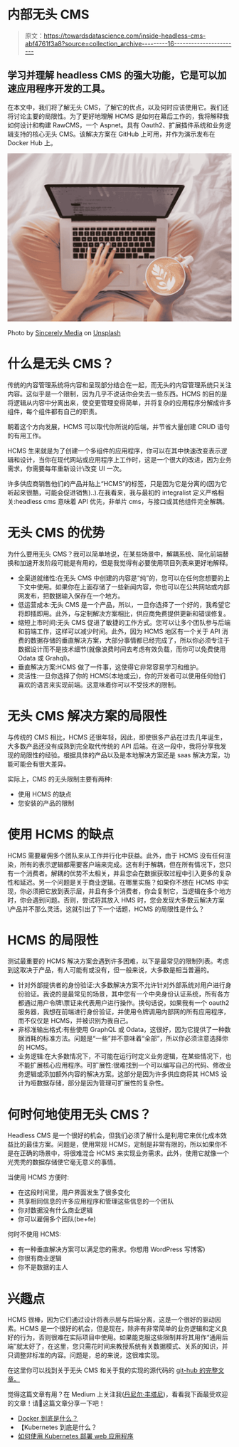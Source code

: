 # 内部无头 CMS

> 原文：<https://towardsdatascience.com/inside-headless-cms-abf4761f3a8?source=collection_archive---------16----------------------->

## 学习并理解 headless CMS 的强大功能，它是可以加速应用程序开发的工具。

在本文中，我们将了解无头 CMS，了解它的优点，以及何时应该使用它。我们还将讨论主要的局限性。为了更好地理解 HCMS 是如何在幕后工作的，我将解释我如何设计和构建 RawCMS，一个 Aspnet。具有 Oauth2、扩展插件系统和业务逻辑支持的核心无头 CMS。该解决方案在 GitHub 上可用，并作为演示发布在 Docker Hub 上。

![](img/be0cb829bd089ba0d52c1b94030aadc8.png)

Photo by [Sincerely Media](https://unsplash.com/@sincerelymedia?utm_source=medium&utm_medium=referral) on [Unsplash](https://unsplash.com?utm_source=medium&utm_medium=referral)

# 什么是无头 CMS？

传统的内容管理系统将内容和呈现部分结合在一起，而无头的内容管理系统只关注内容。这似乎是一个限制，因为几乎不说话你会失去一些东西。HCMS 的目的是将逻辑从内容中分离出来，使变更管理变得简单，并将复杂的应用程序分解成许多组件，每个组件都有自己的职责。

朝着这个方向发展，HCMS 可以取代你所说的后端，并节省大量创建 CRUD 语句的有用工作。

HCMS 生来就是为了创建一个多组件的应用程序，你可以在其中快速改变表示逻辑和设计，当你在现代网站或应用程序上工作时，这是一个很大的改进，因为业务需求，你需要每年重新设计\改变 UI 一次。

许多供应商销售他们的产品并贴上“HCMS”的标签，只是因为它是分离的(因为它听起来很酷，可能会促进销售)..).在我看来，我与最初的 integralist 定义严格相关:headless cms 意味着 API 优先，非单片 cms，与接口或其他组件完全解耦。

# 无头 CMS 的优势

为什么要用无头 CMS？我可以简单地说，在某些场景中，解耦系统、简化前端替换和加速开发阶段可能是有用的，但是我觉得有必要使用项目列表来更好地解释。

*   全渠道就绪性:在无头 CMS 中创建的内容是“纯”的，您可以在任何您想要的上下文中使用。如果你在上面存储了一些新闻内容，你也可以在公共网站或内部网发布，把数据输入保存在一个地方。
*   低运营成本:无头 CMS 是一个产品，所以，一旦你选择了一个好的，我希望它将即插即用。此外，与定制解决方案相比，供应商免费提供更新和错误修复。
*   缩短上市时间:无头 CMS 促进了敏捷的工作方式。您可以让多个团队参与后端和前端工作，这样可以减少时间。此外，因为 HCMS 地区有一个关于 API 消费的数据存储的垂直解决方案，大部分事情都已经完成了，所以你必须专注于数据设计而不是技术细节(就像浪费时间去考虑有效负载，而你可以免费使用 Odata 或 Grahql)。
*   垂直解决方案:HCMS 做了一件事，这使得它非常容易学习和维护。
*   灵活性:一旦你选择了你的 HCMS(本地或云)，你的开发者可以使用任何他们喜欢的语言来实现前端。这意味着你可以不受技术的限制。

# 无头 CMS 解决方案的局限性

与传统的 CMS 相比，HCMS 还很年轻，因此，即使很多产品在过去几年诞生，大多数产品还没有成熟到完全取代传统的 API 后端。在这一段中，我将分享我发现的局限性的经验。根据具体的产品以及是本地解决方案还是 saas 解决方案，功能可能会有很大差异。

实际上，CMS 的无头限制主要有两种:

*   使用 HCMS 的缺点
*   您安装的产品的限制

# 使用 HCMS 的缺点

HCMS 需要雇佣多个团队来从工作并行化中获益。此外，由于 HCMS 没有任何渲染，所有的表示逻辑都需要客户端来完成。这有利于解耦，但在所有情况下，您只有一个消费者。解耦的优势不太相关，并且您会在数据获取过程中引入更多的复杂性和延迟。另一个问题是关于商业逻辑。在哪里实施？如果你不想在 HCMS 中实现，你必须把它放到表示层，并且有多个消费者，你会复制它，当逻辑在多个地方时，你会遇到问题。否则，尝试将其放入 HMS 时，您会发现大多数云解决方案\产品并不那么灵活。这就引出了下一个话题，HCMS 的局限性是什么？

# HCMS 的局限性

测试最重要的 HCMS 解决方案会遇到许多困难，以下是最常见的限制列表。考虑到这取决于产品，有人可能有或没有，但一般来说，大多数是相当普遍的。

*   针对外部提供者的身份验证:大多数解决方案不允许针对外部系统对用户进行身份验证。我说的是最常见的场景，其中您有一个中央身份认证系统，所有各方都通过用户令牌\票证来代表用户进行操作。换句话说，如果我有一个 oauth2 服务器，我想在前端进行身份验证，并使用令牌调用内部网的所有应用程序，而不仅仅是 HCMS，并被识别为我自己。
*   非标准输出格式:有些使用 GraphQL 或 Odata，这很好，因为它提供了一种数据消耗的标准方法。问题是“一些”并不意味着“全部”，所以你必须注意选择你的 HCMS。
*   业务逻辑:在大多数情况下，不可能在运行时定义业务逻辑，在某些情况下，也不能扩展核心应用程序。可扩展性:很难找到一个可以编写自己的代码、修改业务逻辑或添加额外内容的解决方案。这部分是因为许多供应商将其 HCMS 设计为哑数据存储，部分是因为管理可扩展性的复杂性。

# 何时何地使用无头 CMS？

Headless CMS 是一个很好的机会，但我们必须了解什么是利用它来优化成本效益比的最佳方案。问题是，使用常规 HCMS，定制是非常有限的，所以如果你不是在正确的场景中，将很难混合 HCMS 来实现业务需求。此外，使用它就像一个光秃秃的数据存储使它毫无意义的事情。

当使用 HCMS 方便时:

*   在这段时间里，用户界面发生了很多变化
*   共享相同信息的许多应用程序和管理这些信息的一个团队
*   你对数据没有什么商业逻辑
*   你可以雇佣多个团队(be+fe)

何时不使用 HCMS:

*   有一种垂直解决方案可以满足您的需求。你想用 WordPress 写博客)
*   你很有商业逻辑
*   你不是数据的主人

# 兴趣点

HCMS 很棒，因为它们通过设计将表示层与后端分离，这是一个很好的驱动因素。HCMS 是一个很好的机会，但是现在，除非有非常简单的业务逻辑和定义良好的行为，否则很难在实际项目中使用。如果能克服这些限制并将其用作“通用后端”就太好了，在这里，您只需花时间来教授系统有关数据模式、关系的知识，并只调整非标准的内容。问题是，总的来说，这很难实现。

在这里你可以找到关于无头 CMS 和关于我的实现的源代码的 [git-hub 的完整文章。](https://github.com/arduosoft/RawCMS)

觉得这篇文章有用？在 Medium 上关注我([丹尼尔·丰塔尼](https://medium.com/@daniele.fontani))，看看我下面最受欢迎的文章！请👏这篇文章分享一下吧！

*   [Docker 到底是什么？](https://medium.com/swlh/what-is-docker-28bd2b618eee)
*   【Kubernetes 到底是什么？
*   [如何使用 Kubernetes 部署 web 应用程序](https://medium.com/swlh/how-to-deploy-an-asp-net-application-with-kubernetes-3c00c5fa1c6e)